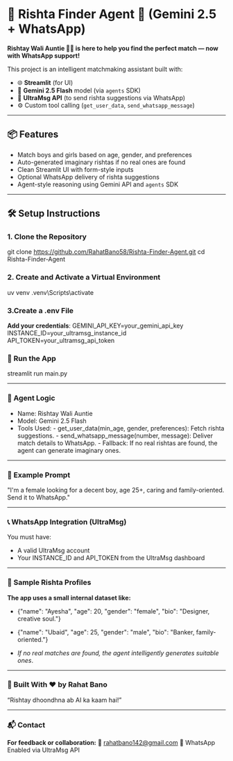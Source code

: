 # 💞 Rishta Finder Agent 💍 (Gemini 2.5 + WhatsApp)

**Rishtay Wali Auntie 🤵👰 is here to help you find the perfect match — now with WhatsApp support!**

This project is an intelligent matchmaking assistant built with:

- 🌐 **Streamlit** (for UI)
- 🧠 **Gemini 2.5 Flash** model (via `agents` SDK)
- 📩 **UltraMsg API** (to send rishta suggestions via WhatsApp)
- ⚙️ Custom tool calling (`get_user_data`, `send_whatsapp_message`)

---

## 📦 Features
- Match boys and girls based on age, gender, and preferences
- Auto-generated imaginary rishtas if no real ones are found
- Clean Streamlit UI with form-style inputs
- Optional WhatsApp delivery of rishta suggestions
- Agent-style reasoning using Gemini API and `agents` SDK

---

## 🛠️ Setup Instructions

### 1. Clone the Repository
git clone https://github.com/RahatBano58/Rishta-Finder-Agent.git
cd Rishta-Finder-Agent

### 2. Create and Activate a Virtual Environment
uv venv
.venv\Scripts\activate

### 3.Create a .env File
**Add your credentials**:
GEMINI_API_KEY=your_gemini_api_key
INSTANCE_ID=your_ultramsg_instance_id
API_TOKEN=your_ultramsg_api_token

### 🚀 Run the App
streamlit run main.py

---

### 🧠 Agent Logic
- Name: Rishtay Wali Auntie
- Model: Gemini 2.5 Flash
- Tools Used:
       - get_user_data(min_age, gender, preferences): Fetch rishta suggestions.
       - send_whatsapp_message(number, message): Deliver match details to WhatsApp.
       - Fallback: If no real rishtas are found, the agent can generate imaginary ones.

---

### 📝 Example Prompt
"I'm a female looking for a decent boy, age 25+, caring and family-oriented. Send it to WhatsApp."

---

### 📞 WhatsApp Integration (UltraMsg)
You must have:
- A valid UltraMsg account
- Your INSTANCE_ID and API_TOKEN from the UltraMsg dashboard

---

### 🧪 Sample Rishta Profiles
**The app uses a small internal dataset like:**

- {"name": "Ayesha", "age": 20, "gender": "female", "bio": "Designer, creative soul."}
- {"name": "Ubaid", "age": 25, "gender": "male", "bio": "Banker, family-oriented."}

- *If no real matches are found, the agent intelligently generates suitable ones*.

---

### 🧕 Built With ❤️ by Rahat Bano
“Rishtay dhoondhna ab AI ka kaam hai!”

---

### 📬 Contact
**For feedback or collaboration:**
📧 rahatbano142@gmail.com
📱 WhatsApp Enabled via UltraMsg API

